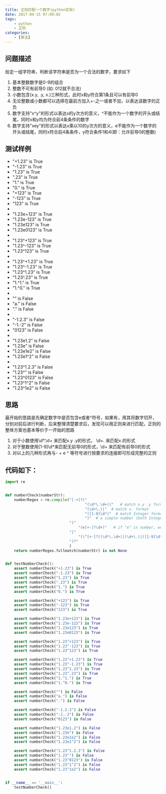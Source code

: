 ```yaml
---
title: 正则匹配一个数字(python实现)
date: 2017-04-15 07:09:02
tags: 
    - python
    - 正则
categories:
    - [算法]
---
```

## 问题描述
给定一组字符串，判断该字符串是否为一个合法的数字，要求如下
1. 基本整数数字是0-9的组合
1. 整数不可有前导0 (如: 012就不合法)
1. 小数包含(x.y, .y, x.)三种形式，此时x和y符合第1条且可以有前导0
1. 无论整数或小数都可以选择在最前方加入+-之一或者不加，以表达该数字的正负
1. 数字支持"x^y"的形式以表达x的y次方的意义，^不能作为一个数字的开头或结尾，同时x和y均为符合前4条条件的数字
1. 数字支持"xey"的形式以表达x乘以10的y次方的意义，e不能作为一个数字的开头或结尾，同时x符合前4条条件，y符合条件1和4(即：允许前导0的整数)

## 测试样例
* "+1.23" is True
* "-1.23" is True
* "1.23" is True
* ".23" is True
* "1." is True
* "0." is True
* "+123" is True
* "-123" is True
* "123" is True
* 
* "1.23e+123" is True
* "1.23e-123" is True
* "1.23e123" is True
* "1.23e0123" is True
* 
* "1.23^+123" is True
* "1.23^-123" is True
* "1.23^123" is True
* 
* "1.23^+1.23" is True
* "1.23^-1.23" is True
* "1.23^1.23" is True
* "1.23^.23" is True
* "1.^1." is True
* "1.^0." is True
* 
* "" is False
* "a." is False
* "." is False
* 
* "-1.2.3" is False
* "-1.-2" is False
* "0123" is False
* 
* "1.23e1.2" is False
* "1.23e" is False
* "1.23e1e2" is False
* "1.23e1^2" is False
* 
* "1.23^1.2.3" is False
* "1.23^" is False
* "1.23^0123" is False
* "1.23^1^2" is False
* "1.23^1e2" is False

## 思路
最开始的思路是先确定数字中是否包含e或者^符号，如果有，用其将数字切开，分别对前后进行判断，后来整理清楚要求后，发现可以用正则来进行匹配，正则的整体方案也基本等价于一开始的思路
1. 对于小数使用\d*\.\d+ 来匹配x.y .y的形式， \d+\. 来匹配x.的形式
1. 对于整数使用[1-9]\d*来匹配无前导0的形式，\d+ 来匹配有前导0的形式
1. 对以上的几种形式再与- + e ^ 等符号进行按要求的连接即可形成完整的正则

## 代码如下：
```python
import re


def numberCheck(numberStr):
    numberRegex = re.compile("[-+]?("
                                    "(\d*\.\d+)|"   # match x.y .y format
                                    "(\d+\.)|"  # match x. format
                                    "([1-9]\d*)"  # match Integer format(without lead zero) 
                                    ")"  # a simple number (both Integer and Double)
                             "("
                                 "(e[+-]?\d+)"   # if "e" in number, we need a Integer(can lead with zero) below 
                             "|"
                                 "(\^[+-]?((\d*\.\d+)|(\d+\.)|([1-9]\d*)))"  # if "^" in number, we need a simple number below
                             ")?"
                             )
    return numberRegex.fullmatch(numberStr) is not None


def testNumberCheck():
    assert numberCheck("+1.23") is True
    assert numberCheck("-1.23") is True
    assert numberCheck("1.23") is True
    assert numberCheck(".23") is True
    assert numberCheck("1.") is True
    assert numberCheck("0.") is True

    assert numberCheck("+123") is True
    assert numberCheck("-123") is True
    assert numberCheck("123") is True

    assert numberCheck("1.23e+123") is True
    assert numberCheck("1.23e-123") is True
    assert numberCheck("1.23e123") is True
    assert numberCheck("1.23e0123") is True

    assert numberCheck("1.23^+123") is True
    assert numberCheck("1.23^-123") is True
    assert numberCheck("1.23^123") is True

    assert numberCheck("1.23^+1.23") is True
    assert numberCheck("1.23^-1.23") is True
    assert numberCheck("1.23^1.23") is True
    assert numberCheck("1.23^.23") is True
    assert numberCheck("1.^1.") is True
    assert numberCheck("1.^0.") is True

    assert numberCheck("") is False
    assert numberCheck("a.") is False
    assert numberCheck(".") is False

    assert numberCheck("-1.2.3") is False
    assert numberCheck("-1.-2") is False
    assert numberCheck("0123") is False

    assert numberCheck("1.23e1.2") is False
    assert numberCheck("1.23e") is False
    assert numberCheck("1.23e1e2") is False
    assert numberCheck("1.23e1^2") is False

    assert numberCheck("1.23^1.2.3") is False
    assert numberCheck("1.23^") is False
    assert numberCheck("1.23^0123") is False
    assert numberCheck("1.23^1^2") is False
    assert numberCheck("1.23^1e2") is False


if __name__ == '__main__':
    testNumberCheck()
```
